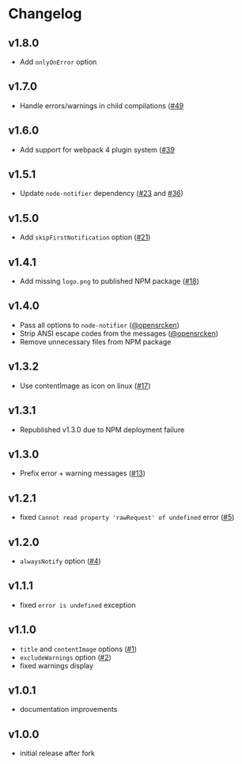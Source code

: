 
Changelog
===============================================================================

v1.8.0
-------------------------------------------------------------------------------

- Add `onlyOnError` option


v1.7.0
-------------------------------------------------------------------------------

- Handle errors/warnings in child compilations ([#49](https://github.com/Turbo87/webpack-notifier/pull/49)


v1.6.0
-------------------------------------------------------------------------------

- Add support for webpack 4 plugin system ([#39](https://github.com/Turbo87/webpack-notifier/pull/39)


v1.5.1
-------------------------------------------------------------------------------

- Update `node-notifier` dependency ([#23](https://github.com/Turbo87/webpack-notifier/pull/23) and [#36](https://github.com/Turbo87/webpack-notifier/pull/36))


v1.5.0
-------------------------------------------------------------------------------

- Add `skipFirstNotification` option ([#21](https://github.com/Turbo87/webpack-notifier/pull/21))


v1.4.1
-------------------------------------------------------------------------------

- Add missing `logo.png` to published NPM package ([#18](https://github.com/Turbo87/webpack-notifier/pull/18))


v1.4.0
-------------------------------------------------------------------------------

- Pass all options to `node-notifier` ([@opensrcken](https://github.com/opensrcken))
- Strip ANSI escape codes from the messages ([@opensrcken](https://github.com/opensrcken))
- Remove unnecessary files from NPM package


v1.3.2
-------------------------------------------------------------------------------

- Use contentImage as icon on linux ([#17](https://github.com/Turbo87/webpack-notifier/pull/17))


v1.3.1
-------------------------------------------------------------------------------

- Republished v1.3.0 due to NPM deployment failure


v1.3.0
-------------------------------------------------------------------------------

- Prefix error + warning messages ([#13](https://github.com/Turbo87/webpack-notifier/pull/13))


v1.2.1
-------------------------------------------------------------------------------

- fixed `Cannot read property 'rawRequest' of undefined` error ([#5](https://github.com/Turbo87/webpack-notifier/issues/5))


v1.2.0
-------------------------------------------------------------------------------

- `alwaysNotify` option ([#4](https://github.com/Turbo87/webpack-notifier/pull/4))


v1.1.1
-------------------------------------------------------------------------------

- fixed `error is undefined` exception


v1.1.0
-------------------------------------------------------------------------------

- `title` and `contentImage` options ([#1](https://github.com/Turbo87/webpack-notifier/pull/1))
- `excludeWarnings` option ([#2](https://github.com/Turbo87/webpack-notifier/pull/2))
- fixed warnings display


v1.0.1
-------------------------------------------------------------------------------

- documentation improvements


v1.0.0
-------------------------------------------------------------------------------

- initial release after fork
